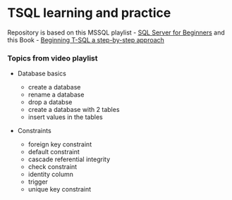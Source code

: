 # TSQL learning and practice

Repository is based on this MSSQL playlist - <a href="https://youtube.com/playlist?list=PL08903FB7ACA1C2FB">SQL Server for Beginners</a> and this Book - <a href="https://libgen.is/search.php?req=beginning+t-sql+a+step-by-step+approach&open=0&res=25&view=simple&phrase=1&column=def" target="_blank">Beginning T-SQL a step-by-step approach</a>

### Topics from video playlist 
- Database basics
  - create a database
  - rename a database
  - drop a databse 
  - create a database with 2 tables
  - insert values in the tables

- Constraints
  - foreign key constraint 
  - default constraint
  - cascade referential integrity
  - check constraint
  - identity column
  - trigger
  - unique key constraint
